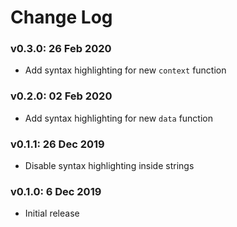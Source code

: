 # Change Log

### v0.3.0: 26 Feb 2020

- Add syntax highlighting for new `context` function

### v0.2.0: 02 Feb 2020

- Add syntax highlighting for new `data` function

### v0.1.1: 26 Dec 2019

- Disable syntax highlighting inside strings

### v0.1.0: 6 Dec 2019

- Initial release